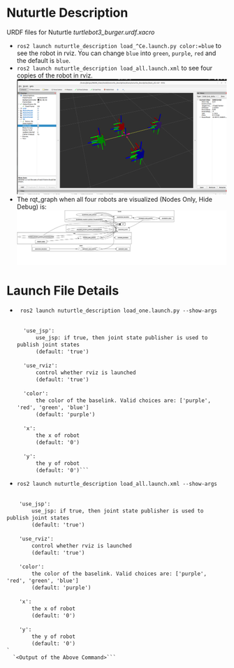 # Nuturtle  Description
URDF files for Nuturtle *turtlebot3_burger.urdf.xacro*
* `ros2 launch nuturtle_description load_^Ce.launch.py color:=blue` to see the robot in rviz. You can change `blue` into `green`, `purple`, `red` and the default is `blue`.
* `ros2 launch nuturtle_description load_all.launch.xml` to see four copies of the robot in rviz.
![](images/rviz.png)
* The rqt_graph when all four robots are visualized (Nodes Only, Hide Debug) is:
![](images/rqt_graph.svg)
# Launch File Details
* ` ros2 launch nuturtle_description load_one.launch.py --show-args`
  ```Arguments (pass arguments as '<name>:=<value>'):

    'use_jsp':
        use_jsp: if true, then joint state publisher is used to publish joint states
        (default: 'true')

    'use_rviz':
        control whether rviz is launched
        (default: 'true')

    'color':
        the color of the baselink. Valid choices are: ['purple', 'red', 'green', 'blue']
        (default: 'purple')

    'x':
        the x of robot
        (default: '0')

    'y':
        the y of robot
        (default: '0')```
* `ros2 launch nuturtle_description load_all.launch.xml --show-args`
```Arguments (pass arguments as '<name>:=<value>'):

    'use_jsp':
        use_jsp: if true, then joint state publisher is used to publish joint states
        (default: 'true')

    'use_rviz':
        control whether rviz is launched
        (default: 'true')

    'color':
        the color of the baselink. Valid choices are: ['purple', 'red', 'green', 'blue']
        (default: 'purple')

    'x':
        the x of robot
        (default: '0')

    'y':
        the y of robot
        (default: '0')
`
  `<Output of the Above Command>```
